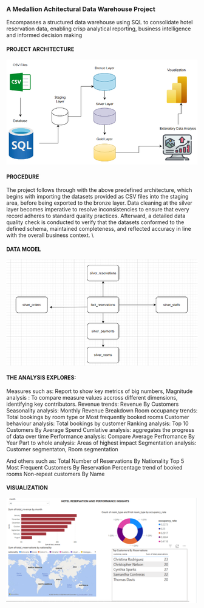 ### A Medallion Achitectural Data Warehouse Project
Encompasses a structured data warehouse using SQL to consolidate hotel reservation data, enabling crisp analytical reporting, business intelligence and informed decision making

#### PROJECT ARCHITECTURE
<div align="center">
  <img src="https://github.com/fredie7/sql_data_warehouse/blob/main/images/sql%20warehouse%20workflow.png?raw=true" />
  <br>
   <sub><b></b> </sub>
</div>

#### PROCEDURE
The project follows through with the above predefined architecture, which begins with importing the datasets provided as CSV files into the staging area, before being exported to the bronze layer. Data cleaning at the silver layer becomes imperative to resolve inconsistencies to ensure that every record adheres to standard quality practices. Afterward, a detailed data quality check is conducted to verify that the datasets conformed to the defined schema, maintained completeness, and reflected accuracy in line with the overall business context. \


#### DATA MODEL

<div align="center">
  <img src="https://github.com/fredie7/sql_data_warehouse/blob/main/images/model.png?raw=true" />
  <br>
   <sub><b></b> </sub>
</div>

#### THE ANALYSIS EXPLORES: 
Measures such as: Report to show key metrics of big numbers,
Magnitude analysis : To compare measure values accross different dimensions, identifying key contributors.
Revenue trends: Revenue By Customers
Seasonality analysis: Monthly Revenue Breakdown
Room occupancy trends:  Total bookings by room type or Most frequently booked rooms
Customer behaviour analysis: Total bookings by customer
Ranking analysis: Top 10 Customers By Average Spend
Cumlative analysis: aggregates the progress of data over time
Performance analysis: Compare Average Perfromance By Year
Part to whole analysis: Areas of highest impact
Segmentation analysis: Customer segmentaton, Room segmentation

And others such as:
Total Number of Reservations By Nationality
Top 5 Most Frequent Customers By Reservation
Percentage trend of booked rooms
Non-repeat customers By Name


#### VISUALIZATION

<div align="center">
  <img src="https://github.com/fredie7/sql_data_warehouse/blob/main/images/sql_visualization.png?raw=true" />
  <br>
   <sub><b></b> </sub>
</div>


